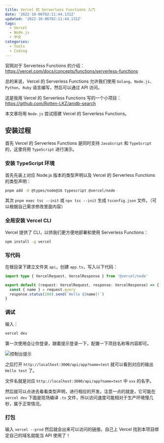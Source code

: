 ```yaml
---
title: Vercel 的 Serverless Functions 入门
date: '2022-10-06T02:11:44.131Z'
updated: '2022-10-06T02:11:44.131Z'
tags:
  - Vercel
  - Node.js
  - 中文
categories:
  - Tools
  - Coding
---
```


官网对于 Serverless Functions 的介绍：<https://vercel.com/docs/concepts/functions/serverless-functions>

总的来说，Vercel 的 Serverless Functions 允许我们使用 `Golang`、`Node.js`、`Python`、`Ruby` 语言编写，然后可以通过 API 访问。

这是我用 Vercel 的 Serverless Functions 写的一个小项目：<https://github.com/Rotten-LKZ/anidb-search>

本文章将用 `Node.js` 尝试搭建 Vercel 的 Serverless Functions。

## 安装过程

首先 Vercel 的 Serverless Functions 是同时支持 `JavaScript` 和 `TypeScript` 的，这里将用 `TypeScript` 进行演示。

### 安装 TypeScript 环境

首先先装上对应 Node.js 版本的类型声明以及 Vercel 的 Serverless Functions 的类型声明：

```bash
pnpm add -D @types/node@16 typescript @vercel/node
```

其次 `pnpm exec tsc --init` 或 `npx tsc --init` 生成 `tsconfig.json` 文件。（可以根据自己需求修改里面内容）

### 全局安装 Vercel CLI

Vercel 提供了 CLI，以供我们更方便地部署和使用 Serverless Functions：

```bash
npm install -g vercel
```

### 写代码

在根目录下建立文件夹 `api`，创建 `app.ts`，写入以下代码：

```typescript
import type { VercelRequest, VercelResponse } from '@vercel/node'

export default (request: VercelRequest, response: VercelResponse) => {
  const { name } = request.query
  response.status(200).send(`Hello ${name}!`)
}

```

### 调试

输入：

```bash
vercel dev
```

第一次使用会让你登录，跟着提示登录一下，配置一下项目名称等内容即可。

![控制台提示](https://img.rotcool.me/i/2023/01/16/63c4b1cb81535.png)

之后打开 `http://localhost:3000/api/app?name=test` 就可以看到对应的输出 `Hello test` 了。

文件名就是对应 `http://localhost:3000/api/app?name=test` 中 `xxx` 的名字。

然后就可以点进去看看类型声明，进行相应的开发。注意一点的就是，它可能在 `vercel dev` 下面是现场编译 `.ts` 文件，所以访问速度可能相对于生产环境慢几秒，属于正常情况。

### 打包

输入 `vercel --prod` 然后就会出来可以访问的链接。自己上 Vercel 找到本项目绑定自己的域名就能当 API 使用了！
